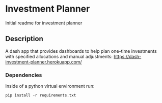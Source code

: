 # Investment Planner

Initial readme for investment planner

## Description

A dash app that provides dashboards to help plan one-time investments with specified allocations and manual adjustments: https://dash-investment-planner.herokuapp.com/

### Dependencies

Inside of a python virtual environment run:

```
pip install -r requirements.txt
```
